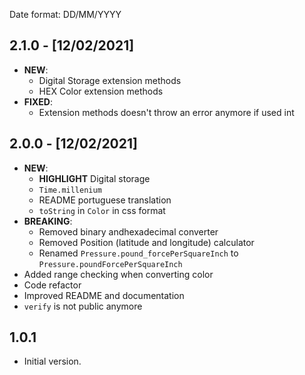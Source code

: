 Date format: DD/MM/YYYY

## 2.1.0 - [12/02/2021]

- **NEW**:
  - Digital Storage extension methods
  - HEX Color extension methods
- **FIXED**:
  - Extension methods doesn't throw an error anymore if used int

## 2.0.0 - [12/02/2021]

- **NEW**:
  - **HIGHLIGHT** Digital storage
  - `Time.millenium`
  - README portuguese translation
  - `toString` in `Color` in css format
- **BREAKING**:
  - Removed binary andhexadecimal converter
  - Removed Position (latitude and longitude) calculator
  - Renamed `Pressure.pound_forcePerSquareInch` to `Pressure.poundForcePerSquareInch`
- Added range checking when converting color
- Code refactor
- Improved README and documentation
- `verify` is not public anymore

## 1.0.1

- Initial version.
